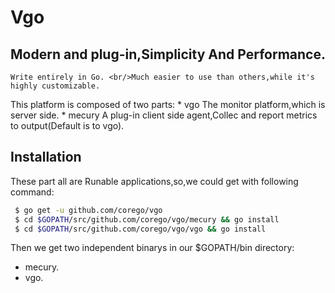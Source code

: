 Vgo
===
Modern and plug-in,Simplicity And Performance.
--------

    Write entirely in Go. <br/>Much easier to use than others,while it's highly customizable.

This platform is composed of two parts:
    * vgo 
        The monitor platform,which is server side. 
    * mecury 
        A plug-in client side agent,Collec and report metrics to output(Default is to vgo). </br>

Installation
------------
These part all are Runable applications,so,we could get with following command:  </br>
   ```bash
    $ go get -u github.com/corego/vgo
    $ cd $GOPATH/src/github.com/corego/vgo/mecury && go install
    $ cd $GOPATH/src/github.com/corego/vgo/vgo && go install
   ```
Then we get two independent binarys in our $GOPATH/bin directory: 
   *  mecury.
   *  vgo.

